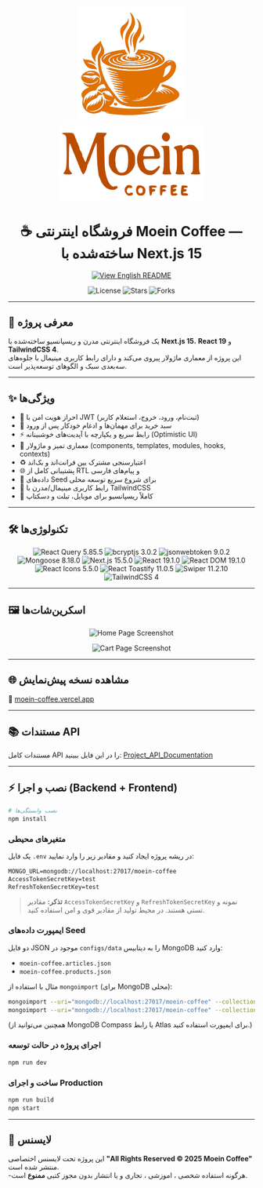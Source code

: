 <p align="center">
  <img src="./public/img/app-logo.png" alt="Moein Coffee Logo" width="220" />
  <img src="./public/img/logo-type.png" alt="Moein Coffee Logo" width="300" />
</p>

<h1 align="center">☕ فروشگاه اینترنتی Moein Coffee — ساخته‌شده با Next.js 15</h1>

<p align="center">
  <a href="./README.md">
    <img src="https://img.shields.io/badge/-View%20English%20Version-7F3FBF?style=flat-square&logo=google" alt="View English README"/>
  </a>
</p>

<p align="center">
  <img src="https://img.shields.io/github/license/mohammad-moein-latifi/Moein-Coffee?style=flat-square&color=brightgreen" alt="License"/>
  <img src="https://img.shields.io/github/stars/mohammad-moein-latifi/Moein-Coffee?style=flat-square&color=yellow" alt="Stars"/>
  <img src="https://img.shields.io/github/forks/mohammad-moein-latifi/Moein-Coffee?style=flat-square&color=blue" alt="Forks"/>
</p>

---

## 🚀 معرفی پروژه
یک فروشگاه اینترنتی مدرن و ریسپانسیو ساخته‌شده با **Next.js 15**، **React 19** و **TailwindCSS 4**.  
این پروژه از معماری ماژولار پیروی می‌کند و دارای رابط کاربری مینیمال با جلوه‌های سه‌بعدی سبک و الگوهای توسعه‌پذیر است.

---

## ✨ ویژگی‌ها

- 🔐 احراز هویت امن با JWT (ثبت‌نام، ورود، خروج، استعلام کاربر)  
- 🧺 سبد خرید برای مهمان‌ها و ادغام خودکار پس از ورود  
- ⚡ رابط سریع و یکپارچه با آپدیت‌های خوشبینانه (Optimistic UI)  
- 🧩 معماری تمیز و ماژولار (components, templates, modules, hooks, contexts)  
- ♻️ اعتبارسنجی مشترک بین فرانت‌اند و بک‌اند  
- 🌐 پشتیبانی کامل از RTL و پیام‌های فارسی  
- 🧪 داده‌های Seed برای شروع سریع توسعه محلی  
- 🎨 رابط کاربری مینیمال/مدرن با TailwindCSS  
- 📱 کاملاً ریسپانسیو برای موبایل، تبلت و دسکتاپ

---

## 🛠 تکنولوژی‌ها

<div align="center">
  <img src="https://img.shields.io/badge/React%20Query-5.85.5-FF4154?style=plastic&logo=reactquery" alt="React Query 5.85.5">
  <img src="https://img.shields.io/badge/bcryptjs-3.0.2-5A29E4?style=plastic" alt="bcryptjs 3.0.2">
  <img src="https://img.shields.io/badge/jsonwebtoken-9.0.2-FF9900?style=plastic&logo=jsonwebtokens" alt="jsonwebtoken 9.0.2">
  <img src="https://img.shields.io/badge/Mongoose-8.18.0-880000?style=plastic&logo=mongoose" alt="Mongoose 8.18.0">
  <img src="https://img.shields.io/badge/Next.js-15.5.0-000000?style=plastic&logo=next.js" alt="Next.js 15.5.0">
  <img src="https://img.shields.io/badge/React-19.1.0-61DAFB?style=plastic&logo=react" alt="React 19.1.0">
  <img src="https://img.shields.io/badge/React%20DOM-19.1.0-61DAFB?style=plastic&logo=react" alt="React DOM 19.1.0">
  <img src="https://img.shields.io/badge/React%20Icons-5.5.0-61DAFB?style=plastic&logo=react" alt="React Icons 5.5.0">
  <img src="https://img.shields.io/badge/React%20Toastify-11.0.5-00CFFF?style=plastic&logo=react" alt="React Toastify 11.0.5">
  <img src="https://img.shields.io/badge/Swiper-11.2.10-007AFF?style=plastic&logo=swiper" alt="Swiper 11.2.10">
  <img src="https://img.shields.io/badge/TailwindCSS-4-06B6D4?style=plastic&logo=tailwindcss" alt="TailwindCSS 4">
</div>

---

## 🖼️ اسکرین‌شات‌ها
<p align="center">
  <img src="./public/img/screenshot-home.png" width="600" alt="Home Page Screenshot"/>
</p>

<p align="center">
  <img src="./public/img/screenshot-cart.png" width="600" alt="Cart Page Screenshot"/>
</p>

---

## 🌐 مشاهده نسخه پیش‌نمایش
🔗 [moein-coffee.vercel.app](http://moein-coffee.vercel.app/)

---

## 📚 مستندات API
مستندات کامل API را در این فایل ببینید: [Project_API_Documentation](./docs/Project_API_Documentation.md) 

---

## ⚡ نصب و اجرا (Backend + Frontend)

```bash
# نصب وابستگی‌ها
npm install
```

### متغیرهای محیطی
یک فایل `.env` در ریشه پروژه ایجاد کنید و مقادیر زیر را وارد نمایید:

```env
MONGO_URL=mongodb://localhost:27017/moein-coffee
AccessTokenSecretKey=test
RefreshTokenSecretKey=test
```

> **تذکر:** مقادیر `AccessTokenSecretKey` و `RefreshTokenSecretKey` نمونه و تستی هستند. در محیط تولید از مقادیر قوی و امن استفاده کنید.

### ایمپورت داده‌های Seed
دو فایل JSON موجود در `configs/data` را به دیتابیس MongoDB وارد کنید:

- `moein-coffee.articles.json`
- `moein-coffee.products.json`

مثال با استفاده از `mongoimport` (برای MongoDB محلی):
```bash
mongoimport --uri="mongodb://localhost:27017/moein-coffee" --collection=articles --file=./configs/data/moein-coffee.articles.json --jsonArray
mongoimport --uri="mongodb://localhost:27017/moein-coffee" --collection=products --file=./configs/data/moein-coffee.products.json --jsonArray
```

(همچنین می‌توانید از MongoDB Compass یا رابط Atlas برای ایمپورت استفاده کنید.)

### اجرای پروژه در حالت توسعه
```bash
npm run dev
```

### ساخت و اجرای Production
```bash
npm run build
npm start
```

---

## 📜 لایسنس

این پروژه تحت لایسنس اختصاصی **"All Rights Reserved © 2025 Moein Coffee"** منتشر شده است.  
-هرگونه استفاده شخصی ، اموزشی ، تجاری و یا انتشار بدون مجوز کتبی **ممنوع** است.  
